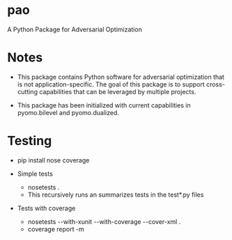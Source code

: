 # pao

A Python Package for Adversarial Optimization

# Notes

* This package contains Python software for adversarial optimization that
is not application-specific.  The goal of this package is to support
cross-cutting capabilities that can be leveraged by multiple projects.

* This package has been initialized with current capabilities in pyomo.bilevel and pyomo.dualized.


# Testing

* pip install nose coverage

* Simple tests

  * nosetests .
  * This recursively runs an summarizes tests in the test\*.py files

* Tests with coverage

  * nosetests --with-xunit --with-coverage --cover-xml .
  * coverage report -m


